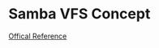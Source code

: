 # Samba VFS Concept

[Offical Reference](https://wiki.samba.org/index.php/The_new_version_of_Writing_a_Samba_VFS)
